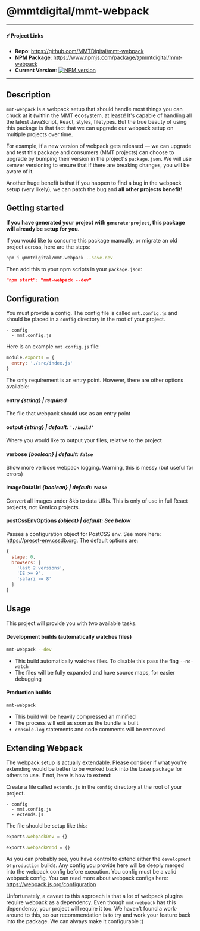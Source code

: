 # @mmtdigital/mmt-webpack

---
#### ⚡️ Project Links ####
- **Repo**: https://github.com/MMTDigital/mmt-webpack  
- **NPM Package**: https://www.npmjs.com/package/@mmtdigital/mmt-webpack  
- **Current Version**:  [![NPM version][npm-image]][npm-url]
---

## Description
`mmt-webpack` is a webpack setup that should handle most things you can chuck at it (within the MMT ecosystem, at least)! It's capable of handling all the latest JavaScript, React, styles, filetypes. But the true beauty of using this package is that fact that we can upgrade our webpack setup on multiple projects over time.

For example, if a new version of webpack gets released — we can upgrade and test this package and consumers (MMT projects) can choose to upgrade by bumping their version in the project's `package.json`. We will use semver versioning to ensure that if there are breaking changes, you will be aware of it.

Another huge benefit is that if you happen to find a bug in the webpack setup (very likely), we can patch the bug and **all other projects benefit**!

## Getting started
**If you have generated your project with `generate-project`, this package will already be setup for you.** 

If you would like to consume this package manually, or migrate an old project across, here are the steps:

```bash
npm i @mmtdigital/mmt-webpack --save-dev
```

Then add this to your npm scripts in your `package.json`:

```json
"npm start": "mmt-webpack --dev"
```

## Configuration
You must provide a config. The config file is called `mmt.config.js` and should be placed in a `config` directory in the root of your project.

```
- config
  - mmt.config.js
```

Here is an example `mmt.config.js` file:

```js
module.exports = {
  entry: './src/index.js'
}
```

The only requirement is an entry point. However, there are other options available:

#### **entry** _{string} | required_
The file that webpack should use as an entry point 

#### **output** _{string} | default: `'./build'`_
Where you would like to output your files, relative to the project

#### **verbose** _{boolean} | default: `false`_
Show more verbose webpack logging. Warning, this is messy (but useful for errors)

#### **imageDataUri** _{boolean} | default: `false`_
Convert all images under 8kb to data URIs. This is only of use in full React projects, not Kentico projects.

#### **postCssEnvOptions** _{object} | default: See below_
Passes a configuration object for PostCSS env. See more here: https://preset-env.cssdb.org. The default options are:

```js
{
  stage: 0,
  browsers: [
    'last 2 versions',
    'IE >= 9',
    'safari >= 8'
  ]
}
```

## Usage
This project will provide you with two available tasks.

#### Development builds (automatically watches files)

```bash
mmt-webpack --dev
```

- This build automatically watches files. To disable this pass the flag `--no-watch`
- The files will be fully expanded and have source maps, for easier debugging

#### Production builds

```bash
mmt-webpack
```

- This build will be heavily compressed an minified
- The process will exit as soon as the bundle is built
- `console.log` statements and code comments will be removed

## Extending Webpack
The webpack setup is actually extendable. Please consider if what you're extending would be better to be worked back into the base package for others to use. If not, here is how to extend:

Create a file called `extends.js` in the `config` directory at the root of your project.

```
- config
  - mmt.config.js
  - extends.js
```

The file should be setup like this:
```js
exports.webpackDev = {}

exports.webpackProd = {}
```

As you can probably see, you have control to extend either the `development` or `production` builds. Any config you provide here will be deeply merged into the webpack config before execution. You config must be a valid webpack config. You can read more about webpack configs here: https://webpack.js.org/configuration

Unfortunately, a caveat to this approach is that a lot of webpack plugins require webpack as a dependency. Even though `mmt-webpack` has this dependency, your project will require it too. We haven't found a work-around to this, so our recommendation is to try and work your feature back into the package. We can always make it configurable :)

[npm-image]: https://img.shields.io/npm/v/@mmtdigital/mmt-webpack.svg?style=flat-square
[npm-url]: https://www.npmjs.com/package/@mmtdigital/mmt-webpack
